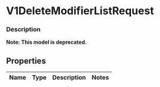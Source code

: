 
# V1DeleteModifierListRequest

### Description


**Note: This model is deprecated.**

## Properties
Name | Type | Description | Notes
------------ | ------------- | ------------- | -------------



